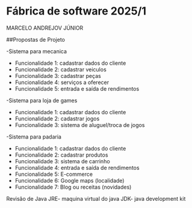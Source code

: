 # Fábrica de software 2025/1

MARCELO ANDREJOV JÚNIOR

##Propostas de Projeto

-Sistema para mecanica
 - Funcionalidade 1: cadastrar dados do cliente
 - Funcionalidade 2: cadastrar veiculos
 - Funcionalidade 3: cadastrar peças
 - Funcionalidade 4: serviços a oferecer
 - Funcionalidade 5: entrada e saída de rendimentos



-Sistema para loja de games
 - Funcionalidade 1: cadastrar dados do cliente
 - Funcionalidade 2: cadastrar jogos
 - Funcionalidade 3: sistema de aluguel/troca de jogos 

-Sistema para padaria
- Funcionalidade 1: cadastrar dados do cliente
- Funcionalidade 2: cadastrar produtos
- Funcionalidade 3: sistema de carrinho
- Funcionalidade 4: entrada e saída de rendimentos
- Funcionalidade 5: E-commerce
- Funcionalidade 6: Google maps (localidade)
- Funcionalidade 7: Blog ou receitas (novidades)

Revisão de Java
JRE- maquina virtual do java
JDK- java development kit